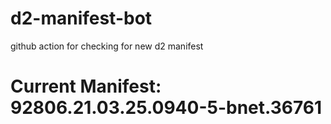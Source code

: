 # d2-manifest-bot
github action for checking for new d2 manifest

# Current Manifest: 92806.21.03.25.0940-5-bnet.36761
